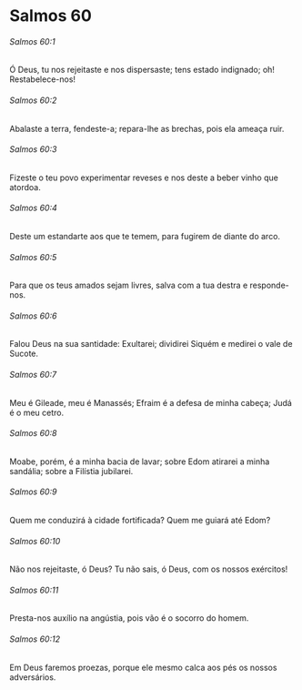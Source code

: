 # Salmos 60

###### Salmos 60:1

Ó Deus, tu nos rejeitaste e nos dispersaste; tens estado indignado; oh! Restabelece-nos!

###### Salmos 60:2

Abalaste a terra, fendeste-a; repara-lhe as brechas, pois ela ameaça ruir.

###### Salmos 60:3

Fizeste o teu povo experimentar reveses e nos deste a beber vinho que atordoa.

###### Salmos 60:4

Deste um estandarte aos que te temem, para fugirem de diante do arco.

###### Salmos 60:5

Para que os teus amados sejam livres, salva com a tua destra e responde-nos.

###### Salmos 60:6

Falou Deus na sua santidade: Exultarei; dividirei Siquém e medirei o vale de Sucote.

###### Salmos 60:7

Meu é Gileade, meu é Manassés; Efraim é a defesa de minha cabeça; Judá é o meu cetro.

###### Salmos 60:8

Moabe, porém, é a minha bacia de lavar; sobre Edom atirarei a minha sandália; sobre a Filístia jubilarei.

###### Salmos 60:9

Quem me conduzirá à cidade fortificada? Quem me guiará até Edom?

###### Salmos 60:10

Não nos rejeitaste, ó Deus? Tu não sais, ó Deus, com os nossos exércitos!

###### Salmos 60:11

Presta-nos auxílio na angústia, pois vão é o socorro do homem.

###### Salmos 60:12

Em Deus faremos proezas, porque ele mesmo calca aos pés os nossos adversários.

